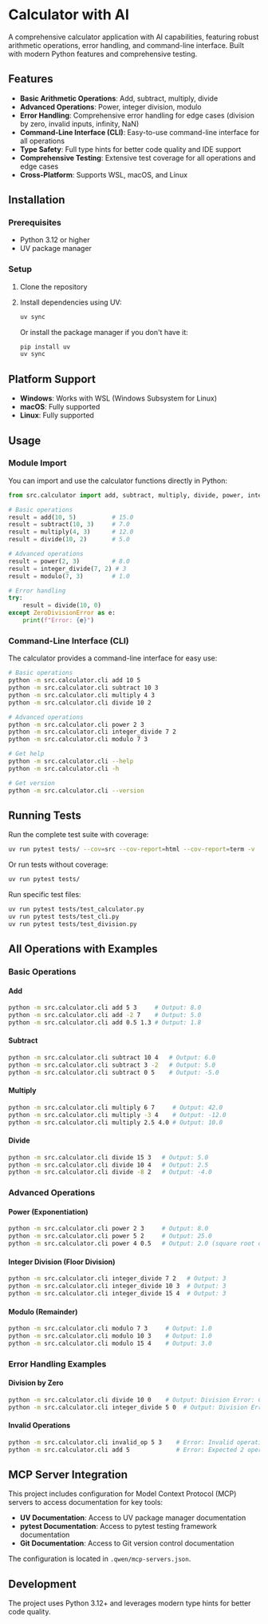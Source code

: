 # Calculator with AI

A comprehensive calculator application with AI capabilities, featuring robust arithmetic operations, error handling, and command-line interface. Built with modern Python features and comprehensive testing.

## Features

- **Basic Arithmetic Operations**: Add, subtract, multiply, divide
- **Advanced Operations**: Power, integer division, modulo
- **Error Handling**: Comprehensive error handling for edge cases (division by zero, invalid inputs, infinity, NaN)
- **Command-Line Interface (CLI)**: Easy-to-use command-line interface for all operations
- **Type Safety**: Full type hints for better code quality and IDE support
- **Comprehensive Testing**: Extensive test coverage for all operations and edge cases
- **Cross-Platform**: Supports WSL, macOS, and Linux

## Installation

### Prerequisites
- Python 3.12 or higher
- UV package manager

### Setup
1. Clone the repository
2. Install dependencies using UV:
   ```bash
   uv sync
   ```
   
   Or install the package manager if you don't have it:
   ```bash
   pip install uv
   uv sync
   ```

## Platform Support

- **Windows**: Works with WSL (Windows Subsystem for Linux)
- **macOS**: Fully supported
- **Linux**: Fully supported

## Usage

### Module Import

You can import and use the calculator functions directly in Python:

```python
from src.calculator import add, subtract, multiply, divide, power, integer_divide, modulo

# Basic operations
result = add(10, 5)          # 15.0
result = subtract(10, 3)     # 7.0
result = multiply(4, 3)      # 12.0
result = divide(10, 2)       # 5.0

# Advanced operations
result = power(2, 3)         # 8.0
result = integer_divide(7, 2) # 3
result = modulo(7, 3)        # 1.0

# Error handling
try:
    result = divide(10, 0)
except ZeroDivisionError as e:
    print(f"Error: {e}")
```

### Command-Line Interface (CLI)

The calculator provides a command-line interface for easy use:

```bash
# Basic operations
python -m src.calculator.cli add 10 5
python -m src.calculator.cli subtract 10 3
python -m src.calculator.cli multiply 4 3
python -m src.calculator.cli divide 10 2

# Advanced operations
python -m src.calculator.cli power 2 3
python -m src.calculator.cli integer_divide 7 2
python -m src.calculator.cli modulo 7 3

# Get help
python -m src.calculator.cli --help
python -m src.calculator.cli -h

# Get version
python -m src.calculator.cli --version
```

## Running Tests

Run the complete test suite with coverage:
```bash
uv run pytest tests/ --cov=src --cov-report=html --cov-report=term -v
```

Or run tests without coverage:
```bash
uv run pytest tests/
```

Run specific test files:
```bash
uv run pytest tests/test_calculator.py
uv run pytest tests/test_cli.py
uv run pytest tests/test_division.py
```

## All Operations with Examples

### Basic Operations

#### Add
```bash
python -m src.calculator.cli add 5 3     # Output: 8.0
python -m src.calculator.cli add -2 7    # Output: 5.0
python -m src.calculator.cli add 0.5 1.3 # Output: 1.8
```

#### Subtract
```bash
python -m src.calculator.cli subtract 10 4   # Output: 6.0
python -m src.calculator.cli subtract 3 -2   # Output: 5.0
python -m src.calculator.cli subtract 0 5    # Output: -5.0
```

#### Multiply
```bash
python -m src.calculator.cli multiply 6 7     # Output: 42.0
python -m src.calculator.cli multiply -3 4    # Output: -12.0
python -m src.calculator.cli multiply 2.5 4.0 # Output: 10.0
```

#### Divide
```bash
python -m src.calculator.cli divide 15 3   # Output: 5.0
python -m src.calculator.cli divide 10 4   # Output: 2.5
python -m src.calculator.cli divide -8 2   # Output: -4.0
```

### Advanced Operations

#### Power (Exponentiation)
```bash
python -m src.calculator.cli power 2 3     # Output: 8.0
python -m src.calculator.cli power 5 2     # Output: 25.0
python -m src.calculator.cli power 4 0.5   # Output: 2.0 (square root of 4)
```

#### Integer Division (Floor Division)
```bash
python -m src.calculator.cli integer_divide 7 2   # Output: 3
python -m src.calculator.cli integer_divide 10 3  # Output: 3
python -m src.calculator.cli integer_divide 15 4  # Output: 3
```

#### Modulo (Remainder)
```bash
python -m src.calculator.cli modulo 7 3     # Output: 1.0
python -m src.calculator.cli modulo 10 3    # Output: 1.0
python -m src.calculator.cli modulo 15 4    # Output: 3.0
```

### Error Handling Examples

#### Division by Zero
```bash
python -m src.calculator.cli divide 10 0    # Output: Division Error: Cannot divide by zero
python -m src.calculator.cli integer_divide 5 0  # Output: Division Error: Cannot divide by zero
```

#### Invalid Operations
```bash
python -m src.calculator.cli invalid_op 5 3    # Error: Invalid operation 'invalid_op'
python -m src.calculator.cli add 5             # Error: Expected 2 operands for add, got 1
```

## MCP Server Integration

This project includes configuration for Model Context Protocol (MCP) servers to access documentation for key tools:

- **UV Documentation**: Access to UV package manager documentation
- **pytest Documentation**: Access to pytest testing framework documentation  
- **Git Documentation**: Access to Git version control documentation

The configuration is located in `.qwen/mcp-servers.json`.

## Development

The project uses Python 3.12+ and leverages modern type hints for better code quality.